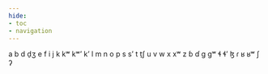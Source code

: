 ```yaml
---
hide:
- toc
- navigation
---
```

a
b
d
d̠ʒ
e
f
i
j
k
kʷ
kʷʼ
kʼ
l
m
n
o
p
s
sʼ
t
t̠ʃ
u
v
w
x
xʷ
z
ɓ
ɗ
ɡ
ɡʷ
ɬ
ɬʼ
ɮ
ɾ
ʁ
ʁʷ
ʃ
ʔ
